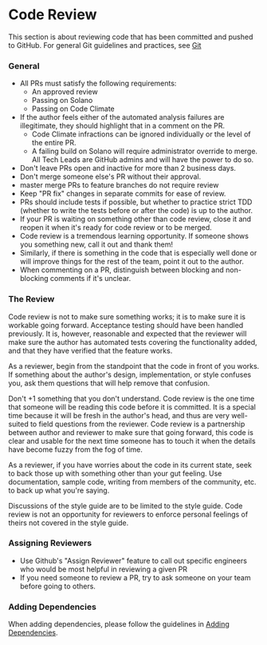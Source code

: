 # Code Review

This section is about reviewing code that has been committed and pushed to
GitHub. For general Git guidelines and practices, see
[Git](../../code/git/README.md)

### General

- All PRs must satisfy the following requirements:
    - An approved review
    - Passing on Solano
    - Passing on Code Climate
- If the author feels either of the automated analysis failures are
  illegitimate, they should highlight that in a comment on the PR.
    - Code Climate infractions can be ignored individually or the level of the
      entire PR.
    - A failing build on Solano will require administrator override to merge.
      All Tech Leads are GitHub admins and will have the power to do so.
- Don't leave PRs open and inactive for more than 2 business days.
- Don't merge someone else's PR without their approval.
- master merge PRs to feature branches do not require review
- Keep "PR fix" changes in separate commits for ease of review.
- PRs should include tests if possible, but whether to practice strict TDD
  (whether to write the tests before or after the code) is up to the author.
- If your PR is waiting on something other than code review, close it and reopen
  it when it's ready for code review or to be merged.
- Code review is a tremendous learning opportunity. If someone shows you
  something new, call it out and thank them!
- Similarly, if there is something in the code that is especially well done or
  will improve things for the rest of the team, point it out to the author.
- When commenting on a PR, distinguish between blocking and non-blocking comments
  if it's unclear.

### The Review

Code review is not to make sure something works; it is to make sure it is
workable going forward. Acceptance testing should have been handled previously.
It is, however, reasonable and expected that the reviewer will make sure the
author has automated tests covering the functionality added, and that they
have verified that the feature works.

As a reviewer, begin from the standpoint that the code in front of you works.
If something about the author's design, implementation, or style confuses you,
ask them questions that will help remove that confusion.

Don't +1 something that you don't understand. Code review is the one time that
someone will be reading this code before it is committed. It is a special time
because it will be fresh in the author's head, and thus are very well-suited to
field questions from the reviewer. Code review is a partnership between author
and reviewer to make sure that going forward, this code is clear and usable for
the next time someone has to touch it when the details have become fuzzy from the
fog of time.

As a reviewer, if you have worries about the code in its current state, seek to
back those up with something other than your gut feeling. Use documentation,
sample code, writing from members of the community, etc. to back up what you're
saying.

Discussions of the style guide are to be limited to the style guide. Code review
is not an opportunity for reviewers to enforce personal feelings of theirs not
covered in the style guide.

### Assigning Reviewers

- Use Github's "Assign Reviewer" feature to call out specific engineers who
  would be most helpful in reviewing a given PR
- If you need someone to review a PR, try to ask someone on your team before
  going to others.

### Adding Dependencies

When adding dependencies, please follow the guidelines in [Adding
Dependencies](./Adding-Dependencies.md).
